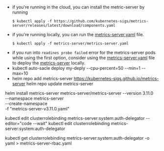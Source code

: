 - if you're running in the cloud, you can install the metric-server by running 
    ```
    $ kubectl apply -f https://github.com/kubernetes-sigs/metrics-server/releases/latest/download/components.yaml
    ```
- if you're running locally, you can run the [metrics-server.yaml](metrics-server/metrics-server.yaml) file.
    ```
    $ kubectl apply -f metrics-server/metrics-server.yaml
    ```
- if you run into `readines probe failed` error for the metrics-server pods while using the first option, consider using the [metrics-server.yaml](metrics-server/metrics-server.yaml) file to deploy the [metrics-server](metrics-server/metrics-server.yaml) locally.
- kubectl auto-sacle deploy my-deply --cpu-percent=50 --min=1 --max=10
- helm repo add metrics-server https://kubernetes-sigs.github.io/metrics-server
helm repo update metrics-server

helm install metrics-server metrics-server/metrics-server --version 3.11.0\
  --namespace metrics-server \
  --create-namespace \
  -f "metrics-server-v3.11.0.yaml"


  kubectl edit clusterrolebinding metrics-server:system:auth-delegator --editor="code --wait"
  kubectl edit clusterrolebinding metrics-server:system:auth-delegator

  kubectl get clusterrolebinding metrics-server:system:auth-delegator -o yaml > metrics-server-rbac.yaml
